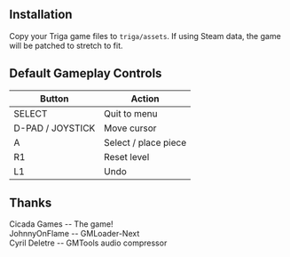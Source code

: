 ## Installation
Copy your Triga game files to `triga/assets`. If using Steam data, the game will be patched to stretch to fit.

## Default Gameplay Controls
| Button            | Action |
|--                 |--|
| SELECT            | Quit to menu |
| D-PAD / JOYSTICK  | Move cursor |
| A                 | Select / place piece |
| R1                | Reset level |
| L1                | Undo |

## Thanks
Cicada Games -- The game!  
JohnnyOnFlame -- GMLoader-Next  
Cyril Deletre -- GMTools audio compressor  